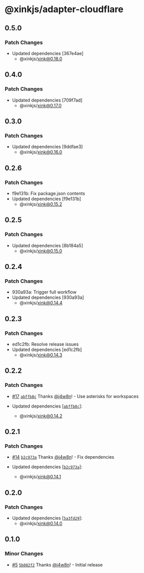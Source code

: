 # @xinkjs/adapter-cloudflare

## 0.5.0

### Patch Changes

- Updated dependencies [367e4ae]
  - @xinkjs/xink@0.18.0

## 0.4.0

### Patch Changes

- Updated dependencies [709f7ad]
  - @xinkjs/xink@0.17.0

## 0.3.0

### Patch Changes

- Updated dependencies [9ddfae3]
  - @xinkjs/xink@0.16.0

## 0.2.6

### Patch Changes

- f9e131b: Fix package.json contents
- Updated dependencies [f9e131b]
  - @xinkjs/xink@0.15.2

## 0.2.5

### Patch Changes

- Updated dependencies [8b184a5]
  - @xinkjs/xink@0.15.0

## 0.2.4

### Patch Changes

- 930a93a: Trigger full workflow
- Updated dependencies [930a93a]
  - @xinkjs/xink@0.14.4

## 0.2.3

### Patch Changes

- ed1c2fb: Resolve release issues
- Updated dependencies [ed1c2fb]
  - @xinkjs/xink@0.14.3

## 0.2.2

### Patch Changes

- [#17](https://github.com/xinkjs/xink/pull/17) [`abffb8c`](https://github.com/xinkjs/xink/commit/abffb8c0491a4a211e93fffffba6ba60c5b06719) Thanks [@j4w8n](https://github.com/j4w8n)! - Use asterisks for workspaces

- Updated dependencies [[`abffb8c`](https://github.com/xinkjs/xink/commit/abffb8c0491a4a211e93fffffba6ba60c5b06719)]:
  - @xinkjs/xink@0.14.2

## 0.2.1

### Patch Changes

- [#14](https://github.com/xinkjs/xink/pull/14) [`b2c973a`](https://github.com/xinkjs/xink/commit/b2c973a4f0e13ac05bb693a8a9efdaea7c998afa) Thanks [@j4w8n](https://github.com/j4w8n)! - Fix dependencies

- Updated dependencies [[`b2c973a`](https://github.com/xinkjs/xink/commit/b2c973a4f0e13ac05bb693a8a9efdaea7c998afa)]:
  - @xinkjs/xink@0.14.1

## 0.2.0

### Patch Changes

- Updated dependencies [[`5a3fd29`](https://github.com/xinkjs/xink/commit/5a3fd29454810952f13c2950ddc5678522feadf5)]:
  - @xinkjs/xink@0.14.0

## 0.1.0

### Minor Changes

- [#5](https://github.com/xinkjs/xink/pull/5) [`5b082f2`](https://github.com/xinkjs/xink/commit/5b082f249ee6417ef1c090a80d36a35a8b8d65e7) Thanks [@j4w8n](https://github.com/j4w8n)! - Initial release
